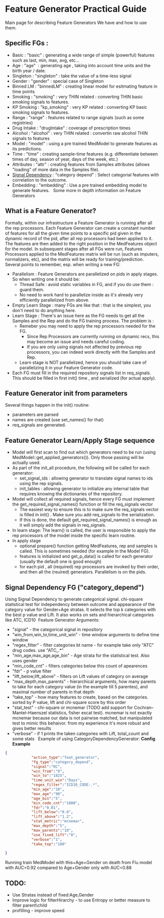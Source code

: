 # Feature Generator Practical Guide
Main page for describing Feature Generators We have and how to use them.

## **Specific FGs** :
- Basic : "basic" : generating a wide range of simple (powerful) features such as last, min, max, avg, etc...
- Age : "age"  : generating age , taking into account time units and the birth year / date.
- Singleton : "singleton" : take the value of a time-less signal
- Gender : "gender" : special case of Singleton
- Binned LM : "binnedLM" : creating linear model for esitmating feature in time points
- Smoking : "smoking" : very THIN related : converting THIN basic smoking signals to features.
- KP Smoking : "kp_smoking" : very KP related : converting KP basic smoking signals to features.
- Range : "range" : features related to range signals (such as some registries)
- Drug Intake : "drugIntake" : coverage of prescription times
- Alcohol : "alcohol" : very THIN related : convertin raw alcohol THIN signals to features
- Model : "model" : using a pre trained MedModel to generate features as its predictions.
- Time : "time" : creating sample-time features (e.g. differentiate between times of day, season of year, days of the week, etc.)
- Attributes : "attr" : creating features from Samples attributes (allows "loading" of more data in the Samples file).
- [Signal Dependency](#category_depend) : "category depend" : Select categorial features with correlation to the outcome.
- Embedding : "embedding" : Use a pre trained embedding model to generate features.
 
Some more in depth information on Feature Generators
 

## **What is a Feature Generator?**
Formally, within our infrastructure a Feature Generator is running after all the rep processors. Each Feature Generator can create a constant number of features for all the given time points to a specific pid given in the dynamic record of the pid, after all rep processors had been applied to it. The features are then added to the right position in the MedFeatures object for the model. In subsequent stages after all FGs were run, Features Processors applied to the MedFeatures matrix will be run (such as imputers, normalizers, etc), and the matrix will be ready for training/prediction.
Several points to remember, esp. when writing a new FG:
- Parallelism : Feature Generators are parallelized on pids in apply stages. So when writing one it should be:
  - Thread Safe : avoid static variables in FG, and if you do use them : guard them.
  - No need to work hard to parallelize inside as it's already very efficiently parallelized from above.
- Empty Learn Stage : many FGs are like that : that is the simplest, you don't need to do anything here.
- Learn Stage : There's an issue here as the FG needs to get all the Samples and the Rep and do the FG training process. The problem is :
  - Remeber you may need to apply the rep processors needed for the FG.
    - Since Rep Processors are currently running on dynamic recs, this may become an issue and needs careful coding.
    - If you are only using signals not affected by previous rep processors, you can indeed work directly with the Samples and Rep.
  - Learn stage is NOT parallelized, hence you should take care of parallelizing it in your Feature Generator code.
- Each FG must fill in the required repository signals list in req_signals. This should be filled in first init() time , and serialized (for actual apply).
 
## **Feature Generator init from parameters**
Several things happen in the init() routine:
- parameters are parsed
- names are created (use set_names() for that)
- req_signals are generated.
 
## **Feature Generator Learn/Apply Stage sequence**
- Model will first scan to find out which generators need to be run (using MedModel::get_applied_generators()). Only those passing will be actually used.
- As part of the init_all procedure, the following will be called for each generator:
  - set_signal_ids : allowing generator to translate signal names to ids using the rep signals.
  - init_tables : allowing generator to initialize any internal table that requires knowing the dictionaries of the repository.
- Model will collect all required signals, hence every FG must implement the get_required_signal_names() function or fill the req_signals vector
  - The easiest way to ensure this is to make sure the req_signals vector is filled in init() . Make sure you add req_signals to the serialization.
  - If this is done, the default get_required_signal_names() is enough as it will simply add the signals in req_signals.
- In learn stage: The learn() is called, the user is responsible to apply the rep processors of the model inside the specific learn routine.
- In apply stage
  - optional prepare() function getting MedFeatures, rep and samples is called. This is sometimes needed (for example in the Model FG).
  - features is initialized and get_p_data() is called for each generator (usually the default one is good enough)
  - for each pid , all (required) rep processors are invoked by their order, and then all the (reuired) generators. Parallelism is on the pids.
 
<a id="category_depend"></a> 

## Signal Dependency FG ("category_depend")
Using Signal Dependency to generate categorical signal.
chi-square statistical test for independency between outcome and appearance of the category value for Gender+Age stratas. It selects the top k categories with the best p value and Lift. 
It also works on sets and hierarchical categories like ATC, ICD10 
Feature Generator Arguments:
- "signal" - the categorical signal in repository
- "win_from,win_to,time_unit_win" - time window arguments to define time window
- "regex_filter" - filter categories bt name - for example take only "ATC" drug codes. use "ATC_.*"
- "min_age,max_age,age_bin" - Age strata for the statistical test. Also uses gender
- "min_code_cnt" - filters categories below this count of apearences
- "fdr" - p value filter
- "lift_below,lift_above" - filters on Lift values of category on average
- "max_depth,max_parents" - hierarchical arguments, how many parents to take for each category value (in the example till 5 parentes), and maximal number of parents in that depth
- "take_top" - how many features to create, based on the categories. sorted by P value, lift and chi-square score by this order
- "stat_test" - chi-square or mcnemar (TODO add support for Cochran–Mantel–Haenszel statistics, fisher excat test). mcnemar is not exactly mcnemar because our data is not pairwise matched,
but manipulated test to mimic this behaivor. from my experience it's more robust and gives better results
- "verbose" - if 1 prints the taken categories with Lift, total_count and some stats
 
Example of using CategoryDependencyGenerator:
**Config Example**
```json
{
            "action_type":"feat_generator",
            "fg_type":"category_depend",
            "signal":"RC",
			"win_from":"0",
			"win_to":"1825",
			"time_unit_win":"Days",
			"regex_filter":"ICD10_CODE:.*",
			"min_age":"18",
			"max_age":"90",
			"age_bin":"5",
			"min_code_cnt":"1000",
			"fdr":"0.01",
			"lift_below":"0.8",
			"lift_above":"1.2",
			"stat_metric":"mcnemar",
			"max_depth":"5",
			"max_parents":"10",
			"use_fixed_lift":"0",
			"verbose":"1",
			"take_top":"100"
			
}
```
Running train MedModel with this+Age+Gender on death from Flu model with AUC=0.92 compared to Age+Gender only with AUC=0.88
 
## TODO:
- Use Stratas instead of fixed:Age,Gender
- Improve logic for filterHirarchy - to use Entropy or better measure to filter parent\child 
- profilling - improve speed
